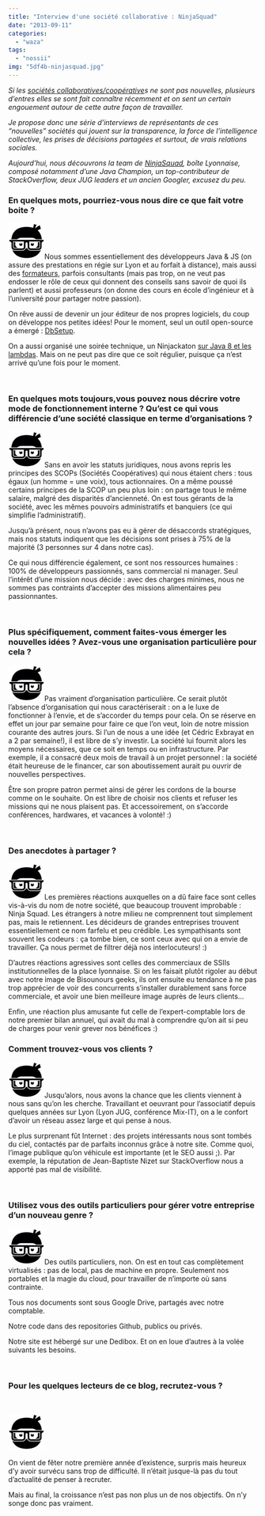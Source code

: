 ```yaml
---
title: "Interview d'une société collaborative : NinjaSquad"
date: "2013-09-11"
categories: 
  - "waza"
tags: 
  - "nossii"
img: "5df4b-ninjasquad.jpg"
---
```


_Si les [sociétés collaboratives/coopérative](http://www.eventuallycoding.com/index.php/les-societes-cooperatives)s ne sont pas nouvelles, plusieurs d’entres elles se sont fait connaître récemment et on sent un certain engouement autour de cette autre façon de travailler._

_Je propose donc une série d’interviews de représentants de ces “nouvelles” sociétés qui jouent sur la transparence, la force de l’intelligence collective, les prises de décisions partagées et surtout, de vrais relations sociales._

_Aujourd’hui, nous découvrons la team de [NinjaSquad](http://ninja-squad.fr/), boîte Lyonnaise, composé notamment d’une Java Champion, un top-contributeur de StackOverflow, deux JUG leaders et un ancien Googler, excusez du peu._

### En quelques mots, pourriez-vous nous dire ce que fait votre boite ?

[![ninjasquad](/images/5df4b-ninjasquad.jpg)](http://eventuallycoding.com/wp-content/uploads/2013/09/5df4b-ninjasquad.jpg)Nous sommes essentiellement des développeurs Java & JS (on assure des prestations en régie sur Lyon et au forfait à distance), mais aussi des [formateurs](http://ninja-squad.fr/training), parfois consultants (mais pas trop, on ne veut pas endosser le rôle de ceux qui donnent des conseils sans savoir de quoi ils parlent) et aussi professeurs (on donne des cours en école d’ingénieur et à l’université pour partager notre passion).

On rêve aussi de devenir un jour éditeur de nos propres logiciels, du coup on développe nos petites idées! Pour le moment, seul un outil open-source a émergé : [DbSetup](http://dbsetup.ninja-squad.com/).

On a aussi organisé une soirée technique, un Ninjackaton [sur Java 8 et les lambdas](https://github.com/Ninja-Squad/ninjackaton-lambda). Mais on ne peut pas dire que ce soit régulier, puisque ça n’est arrivé qu’une fois pour le moment.

 

### En quelques mots toujours,vous pouvez nous décrire votre mode de fonctionnement interne ? Qu’est ce qui vous différencie d’une société classique en terme d’organisations ?

[![ninjasquad](/images/5df4b-ninjasquad.jpg)](http://eventuallycoding.com/wp-content/uploads/2013/09/5df4b-ninjasquad.jpg)Sans en avoir les statuts juridiques, nous avons repris les principes des SCOPs (Sociétés Coopératives) qui nous étaient chers : tous égaux (un homme = une voix), tous actionnaires. On a même poussé certains principes de la SCOP un peu plus loin : on partage tous le même salaire, malgré des disparités d’ancienneté. On est tous gérants de la société, avec les mêmes pouvoirs administratifs et banquiers (ce qui simplifie l’administratif).

Jusqu’à présent, nous n’avons pas eu à gérer de désaccords stratégiques, mais nos statuts indiquent que les décisions sont prises à 75% de la majorité (3 personnes sur 4 dans notre cas).

Ce qui nous différencie également, ce sont nos ressources humaines : 100% de développeurs passionnés, sans commercial ni manager. Seul l’intérêt d’une mission nous décide : avec des charges minimes, nous ne sommes pas contraints d’accepter des missions alimentaires peu passionnantes.

 

### Plus spécifiquement, comment faites-vous émerger les nouvelles idées ? Avez-vous une organisation particulière pour cela ?

[![ninjasquad](/images/5df4b-ninjasquad.jpg)](http://eventuallycoding.com/wp-content/uploads/2013/09/5df4b-ninjasquad.jpg)Pas vraiment d’organisation particulière. Ce serait plutôt l’absence d’organisation qui nous caractériserait : on a le luxe de fonctionner à l’envie, et de s’accorder du temps pour cela. On se réserve en effet un jour par semaine pour faire ce que l’on veut, loin de notre mission courante des autres jours. Si l’un de nous a une idée (et Cédric Exbrayat en a 2 par semaine!), il est libre de s’y investir. La société lui fournit alors les moyens nécessaires, que ce soit en temps ou en infrastructure. Par exemple, il a consacré deux mois de travail à un projet personnel : la société était heureuse de le financer, car son aboutissement aurait pu ouvrir de nouvelles perspectives.

Être son propre patron permet ainsi de gérer les cordons de la bourse comme on le souhaite. On est libre de choisir nos clients et refuser les missions qui ne nous plaisent pas. Et accessoirement, on s’accorde conférences, hardwares, et vacances à volonté! :)

 

### Des anecdotes à partager ?

[![ninjasquad](/images/5df4b-ninjasquad.jpg)](http://eventuallycoding.com/wp-content/uploads/2013/09/5df4b-ninjasquad.jpg)Les premières réactions auxquelles on a dû faire face sont celles vis-à-vis du nom de notre société, que beaucoup trouvent improbable : Ninja Squad. Les étrangers à notre milieu ne comprennent tout simplement pas, mais le retiennent. Les décideurs de grandes entreprises trouvent essentiellement ce nom farfelu et peu crédible. Les sympathisants sont souvent les codeurs : ça tombe bien, ce sont ceux avec qui on a envie de travailler. Ça nous permet de filtrer déjà nos interlocuteurs! :)

D’autres réactions agressives sont celles des commerciaux de SSIIs institutionnelles de la place lyonnaise. Si on les faisait plutôt rigoler au début avec notre image de Bisounours geeks, ils ont ensuite eu tendance à ne pas trop apprécier de voir des concurrents s’installer durablement sans force commerciale, et avoir une bien meilleure image auprès de leurs clients…

Enfin, une réaction plus amusante fut celle de l’expert-comptable lors de notre premier bilan annuel, qui avait du mal à comprendre qu’on ait si peu de charges pour venir grever nos bénéfices :)

### Comment trouvez-vous vos clients ?

[![ninjasquad](/images/5df4b-ninjasquad.jpg)](http://eventuallycoding.com/wp-content/uploads/2013/09/5df4b-ninjasquad.jpg)Jusqu’alors, nous avons la chance que les clients viennent à nous sans qu’on les cherche. Travaillant et oeuvrant pour l’associatif depuis quelques années sur Lyon (Lyon JUG, conférence Mix-IT), on a le confort d’avoir un réseau assez large et qui pense à nous.

Le plus surprenant fût Internet : des projets intéressants nous sont tombés du ciel, contactés par de parfaits inconnus grâce à notre site. Comme quoi, l’image publique qu’on véhicule est importante (et le SEO aussi ;). Par exemple, la réputation de Jean-Baptiste Nizet sur StackOverflow nous a apporté pas mal de visibilité.

 

### Utilisez vous des outils particuliers pour gérer votre entreprise d’un nouveau genre ?

[![ninjasquad](/images/5df4b-ninjasquad.jpg)](http://eventuallycoding.com/wp-content/uploads/2013/09/5df4b-ninjasquad.jpg)Des outils particuliers, non. On est en tout cas complètement virtualisés : pas de local, pas de machine en propre. Seulement nos portables et la magie du cloud, pour travailler de n’importe où sans contrainte.

Tous nos documents sont sous Google Drive, partagés avec notre comptable.

Notre code dans des repositories Github, publics ou privés.

Notre site est hébergé sur une Dedibox. Et on en loue d’autres à la volée suivants les besoins.

 

### Pour les quelques lecteurs de ce blog, recrutez-vous ?

 

[![ninjasquad](/images/5df4b-ninjasquad.jpg)](http://eventuallycoding.com/wp-content/uploads/2013/09/5df4b-ninjasquad.jpg)

On vient de fêter notre première année d’existence, surpris mais heureux d’y avoir survécu sans trop de difficulté. Il n’était jusque-là pas du tout d’actualité de penser à recruter.

Mais au final, la croissance n’est pas non plus un de nos objectifs. On n’y songe donc pas vraiment.
